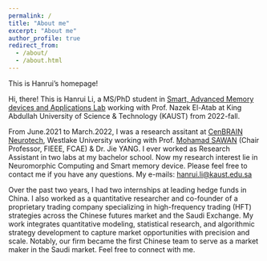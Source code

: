 ```yaml
---
permalink: /
title: "About me"
excerpt: "About me"
author_profile: true
redirect_from: 
  - /about/
  - /about.html
---
```

This is Hanrui’s homepage!

Hi, there! This is Hanrui Li, a MS/PhD student in [Smart, Advanced Memory devices and Applications Lab](https://cemse.kaust.edu.sa/sama) working with Prof. Nazek El-Atab at King Abdullah University of Science & Technology (KAUST) from 2022-fall.

From June.2021 to March.2022, I was a research assitant at [CenBRAIN Neurotech](https://cenbrain.westlake.edu.cn/), Westlake University working with Prof. [Mohamad SAWAN](http://www.mohamadsawan.org) (Chair Professor, FIEEE, FCAE) & Dr. Jie YANG. I ever worked as Research Assistant in two labs at my bachelor school. Now my research interest lie in Neuromorphic Computing and Smart memory device. Please feel free to contact me if you have any questions. My e-mails: [hanrui.li@kaust.edu.sa](hanrui.li@kaust.edu.sa)

Over the past two years, I had two internships at leading hedge funds in China. I also worked as a quantitative researcher and co-founder of a proprietary trading company specializing in high-frequency trading (HFT) strategies across the Chinese futures market and the Saudi Exchange. My work integrates quantitative modeling, statistical research, and algorithmic strategy development to capture market opportunities with precision and scale. Notably, our firm became the first Chinese team to serve as a market maker in the Saudi market. Feel free to connect with me.


<!-- ======News======

Paper "[Optoelectronic wide-band-gap oxide-based memristor for mimicking human eye sensory perception and object tracking](https://www.cell.com/cell-reports-physical-science/fulltext/S2666-3864(24)00429-6)" was submitted to Cell Reports Physical Science

Paper "[Highly Efficient Back-end-of-Line Compatible Flexible Si-Based Optical Crossbar Memristive Array for Edge Neuromorphic Physiological Signal Processing and Bionic Machine vision](https://link.springer.com/article/10.1007/s40820-024-01456-8)" was submitted to Nano-Micro Letters

Paper "[Negative Photo Conductivity Triggered with Visible Light in Complementary-Metal Oxide Semiconductor-Compatible Wide Bandgap Oxides-Based Electro-Photonic Crossbar Memristive Array for Photograph Sensing and Neuromorphic Computing Applications](https://www.nature.com/articles/s44335-024-00001-5)" was submitted to npj Unconventional Computing

I had a research presentation in Aramco with title "Neuromorphic computing: from device to algorithms".

I received Dean's list award of KAUST with 2500 USD for 2023 and 2024🎉🎉

Paper "[NMBNN: Noise-Adaptive Memristive Bayesian
Neural Network for Energy-Efficient Edge Health
Care](https://ieeexplore.ieee.org/abstract/document/10388528)" was submitted to IEEE BioCAS 2023

Paper "[Minimally Invasive Hypoglossal Nerve Stimulator Enabled by ECG Sensor and WPT to Manage Obstructive Sleep Apnea](https://www.mdpi.com/1424-8220/23/21/8882)" was submitted to Sensors.

Paper "[Solution Processable Mos2 Based Memristive Synapse for Brain Inspired Computing](https://ieeexplore.ieee.org/abstract/document/10231292)" was submitted to IEEE NANO 2023.

Paper "[Artificial visual perception neural system using a solution-processable MoS2-based in-memory light sensor](https://www.nature.com/articles/s41377-023-01166-7)" was submitted to Light science & application🎉🎉

Paper "[Flexible Solution Processable Black Phosphorus Based Optoelectronic Memristive Synapse](https://onlinelibrary.wiley.com/doi/abs/10.1002/adma.202300446)" was submitted to Advanced Materials🎉🎉

Paper "[Novel Knowledge Distillation to Improve Training Accuracy of Spin-based SNN](https://ieeexplore.ieee.org/abstract/document/10168575/)" was submitted to IEEE AICAS 2023.

Paper "[Mimicking Synaptic Behaviors with Junctionless Transistor for Low Power Neuromorphic Computing](https://ieeexplore.ieee.org/abstract/document/10118253)" was submitted to IEEE ICEE 2022.

Paper "[Controlling the Skyrmion Density and Size for Quantized Convolutional Neural Networks](https://arxiv.org/abs/2302.01390)" was under review of Scientific Report.

Paper "[Voltage-Gated Domain Wall Magnetic Tunnel Junction for Neuromorphic Computing Applications](https://ieeexplore.ieee.org/abstract/document/10299545)" was submitted to IEEE TED.

Paper "[Vertically Stacked Nanosheet FET](https://ieeexplore.ieee.org/abstract/document/10015665)" was submitted to IEEE TED.

Paper "[Real-time Biosignal Recording and Machine-Learning Analysis System](https://ieeexplore.ieee.org/abstract/document/9869982)" was submitted to IEEE AICAS 2022

<script type="text/javascript" src="//rf.revolvermaps.com/0/0/4.js?i=5mvom6ggcrm&amp;m=0&amp;h=128&amp;c=ff0000&amp;r=0" async="async"></script> -->
<!-- This is the front page of a website that is powered by the [academicpages template](https://github.com/academicpages/academicpages.github.io) and hosted on GitHub pages. [GitHub pages](https://pages.github.com) is a free service in which websites are built and hosted from code and data stored in a GitHub repository, automatically updating when a new commit is made to the respository. This template was forked from the [Minimal Mistakes Jekyll Theme](https://mmistakes.github.io/minimal-mistakes/) created by Michael Rose, and then extended to support the kinds of content that academics have: publications, talks, teaching, a portfolio, blog posts, and a dynamically-generated CV. You can fork [this repository](https://github.com/academicpages/academicpages.github.io) right now, modify the configuration and markdown files, add your own PDFs and other content, and have your own site for free, with no ads! An older version of this template powers my own personal website at [stuartgeiger.com](http://stuartgeiger.com), which uses [this Github repository](https://github.com/staeiou/staeiou.github.io).

A data-driven personal website
======
Like many other Jekyll-based GitHub Pages templates, academicpages makes you separate the website's content from its form. The content & metadata of your website are in structured markdown files, while various other files constitute the theme, specifying how to transform that content & metadata into HTML pages. You keep these various markdown (.md), YAML (.yml), HTML, and CSS files in a public GitHub repository. Each time you commit and push an update to the repository, the [GitHub pages](https://pages.github.com/) service creates static HTML pages based on these files, which are hosted on GitHub's servers free of charge.

Many of the features of dynamic content management systems (like Wordpress) can be achieved in this fashion, using a fraction of the computational resources and with far less vulnerability to hacking and DDoSing. You can also modify the theme to your heart's content without touching the content of your site. If you get to a point where you've broken something in Jekyll/HTML/CSS beyond repair, your markdown files describing your talks, publications, etc. are safe. You can rollback the changes or even delete the repository and start over -- just be sure to save the markdown files! Finally, you can also write scripts that process the structured data on the site, such as [this one](https://github.com/academicpages/academicpages.github.io/blob/master/talkmap.ipynb) that analyzes metadata in pages about talks to display [a map of every location you've given a talk](https://academicpages.github.io/talkmap.html).

Getting started
======
1. Register a GitHub account if you don't have one and confirm your e-mail (required!)
1. Fork [this repository](https://github.com/academicpages/academicpages.github.io) by clicking the "fork" button in the top right. 
1. Go to the repository's settings (rightmost item in the tabs that start with "Code", should be below "Unwatch"). Rename the repository "[your GitHub username].github.io", which will also be your website's URL.
1. Set site-wide configuration and create content & metadata (see below -- also see [this set of diffs](http://archive.is/3TPas) showing what files were changed to set up [an example site](https://getorg-testacct.github.io) for a user with the username "getorg-testacct")
1. Upload any files (like PDFs, .zip files, etc.) to the files/ directory. They will appear at https://[your GitHub username].github.io/files/example.pdf.  
1. Check status by going to the repository settings, in the "GitHub pages" section

Site-wide configuration
------
The main configuration file for the site is in the base directory in [_config.yml](https://github.com/academicpages/academicpages.github.io/blob/master/_config.yml), which defines the content in the sidebars and other site-wide features. You will need to replace the default variables with ones about yourself and your site's github repository. The configuration file for the top menu is in [_data/navigation.yml](https://github.com/academicpages/academicpages.github.io/blob/master/_data/navigation.yml). For example, if you don't have a portfolio or blog posts, you can remove those items from that navigation.yml file to remove them from the header. 

Create content & metadata
------
For site content, there is one markdown file for each type of content, which are stored in directories like _publications, _talks, _posts, _teaching, or _pages. For example, each talk is a markdown file in the [_talks directory](https://github.com/academicpages/academicpages.github.io/tree/master/_talks). At the top of each markdown file is structured data in YAML about the talk, which the theme will parse to do lots of cool stuff. The same structured data about a talk is used to generate the list of talks on the [Talks page](https://academicpages.github.io/talks), each [individual page](https://academicpages.github.io/talks/2012-03-01-talk-1) for specific talks, the talks section for the [CV page](https://academicpages.github.io/cv), and the [map of places you've given a talk](https://academicpages.github.io/talkmap.html) (if you run this [python file](https://github.com/academicpages/academicpages.github.io/blob/master/talkmap.py) or [Jupyter notebook](https://github.com/academicpages/academicpages.github.io/blob/master/talkmap.ipynb), which creates the HTML for the map based on the contents of the _talks directory).

**Markdown generator**

I have also created [a set of Jupyter notebooks](https://github.com/academicpages/academicpages.github.io/tree/master/markdown_generator
) that converts a CSV containing structured data about talks or presentations into individual markdown files that will be properly formatted for the academicpages template. The sample CSVs in that directory are the ones I used to create my own personal website at stuartgeiger.com. My usual workflow is that I keep a spreadsheet of my publications and talks, then run the code in these notebooks to generate the markdown files, then commit and push them to the GitHub repository.

How to edit your site's GitHub repository
------
Many people use a git client to create files on their local computer and then push them to GitHub's servers. If you are not familiar with git, you can directly edit these configuration and markdown files directly in the github.com interface. Navigate to a file (like [this one](https://github.com/academicpages/academicpages.github.io/blob/master/_talks/2012-03-01-talk-1.md) and click the pencil icon in the top right of the content preview (to the right of the "Raw | Blame | History" buttons). You can delete a file by clicking the trashcan icon to the right of the pencil icon. You can also create new files or upload files by navigating to a directory and clicking the "Create new file" or "Upload files" buttons. 

Example: editing a markdown file for a talk
![Editing a markdown file for a talk](/images/editing-talk.png)

For more info
------
More info about configuring academicpages can be found in [the guide](https://academicpages.github.io/markdown/). The [guides for the Minimal Mistakes theme](https://mmistakes.github.io/minimal-mistakes/docs/configuration/) (which this theme was forked from) might also be helpful. -->
